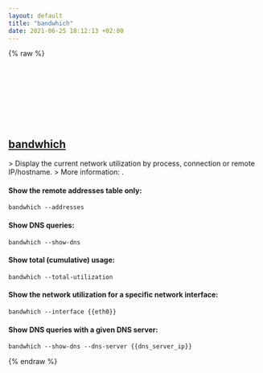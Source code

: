 ```yaml
---
layout: default
title: "bandwhich"
date: 2021-06-25 18:12:13 +02:00
---
```

{% raw %}
<h2 id="bandwhich">
  <a href="/en/common/bandwhich.html">bandwhich</a> <a href="#bandwhich"><svg class="icon">
    <use href="/assets/images/unicode_sprite.svg#link" />
  </svg></a>
</h2>
> Display the current network utilization by process, connection or remote IP/hostname.
> More information: <https://github.com/imsnif/bandwhich>.

#### Show the remote addresses table only:
```shell
bandwhich --addresses
```
#### Show DNS queries:
```shell
bandwhich --show-dns
```
#### Show total (cumulative) usage:
```shell
bandwhich --total-utilization
```
#### Show the network utilization for a specific network interface:
```shell
bandwhich --interface {{eth0}}
```
#### Show DNS queries with a given DNS server:
```shell
bandwhich --show-dns --dns-server {{dns_server_ip}}
```
{% endraw %}